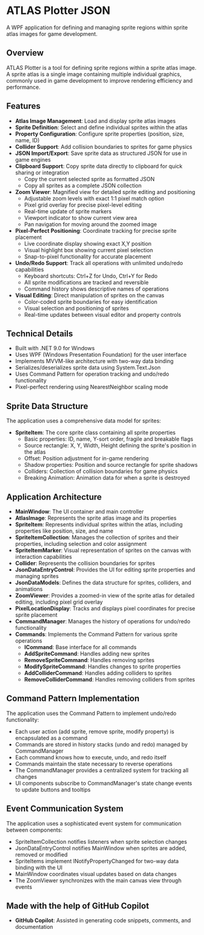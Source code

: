# ATLAS Plotter JSON

A WPF application for defining and managing sprite regions within sprite atlas images for game development.

## Overview
ATLAS Plotter is a tool for defining sprite regions within a sprite atlas image. A sprite atlas is a single image containing multiple individual graphics, commonly used in game development to improve rendering efficiency and performance.

## Features
- **Atlas Image Management**: Load and display sprite atlas images
- **Sprite Definition**: Select and define individual sprites within the atlas
- **Property Configuration**: Configure sprite properties (position, size, name, ID)
- **Collider Support**: Add collision boundaries to sprites for game physics
- **JSON Import/Export**: Save sprite data as structured JSON for use in game engines
- **Clipboard Support**: Copy sprite data directly to clipboard for quick sharing or integration
  - Copy the current selected sprite as formatted JSON
  - Copy all sprites as a complete JSON collection
- **Zoom Viewer**: Magnified view for detailed sprite editing and positioning
  - Adjustable zoom levels with exact 1:1 pixel match option
  - Pixel grid overlay for precise pixel-level editing
  - Real-time update of sprite markers
  - Viewport indicator to show current view area
  - Pan navigation for moving around the zoomed image
- **Pixel-Perfect Positioning**: Coordinate tracking for precise sprite placement
  - Live coordinate display showing exact X,Y position
  - Visual highlight box showing current pixel selection
  - Snap-to-pixel functionality for accurate placement
- **Undo/Redo Support**: Track all operations with unlimited undo/redo capabilities
  - Keyboard shortcuts: Ctrl+Z for Undo, Ctrl+Y for Redo
  - All sprite modifications are tracked and reversible
  - Command history shows descriptive names of operations
- **Visual Editing**: Direct manipulation of sprites on the canvas
  - Color-coded sprite boundaries for easy identification
  - Visual selection and positioning of sprites
  - Real-time updates between visual editor and property controls

## Technical Details
- Built with .NET 9.0 for Windows
- Uses WPF (Windows Presentation Foundation) for the user interface
- Implements MVVM-like architecture with two-way data binding
- Serializes/deserializes sprite data using System.Text.Json
- Uses Command Pattern for operation tracking and undo/redo functionality
- Pixel-perfect rendering using NearestNeighbor scaling mode

## Sprite Data Structure
The application uses a comprehensive data model for sprites:
- **SpriteItem**: The core sprite class containing all sprite properties
  - Basic properties: ID, name, Y-sort order, fragile and breakable flags
  - Source rectangle: X, Y, Width, Height defining the sprite's position in the atlas
  - Offset: Position adjustment for in-game rendering
  - Shadow properties: Position and source rectangle for sprite shadows
  - Colliders: Collection of collision boundaries for game physics
  - Breaking Animation: Animation data for when a sprite is destroyed

## Application Architecture
- **MainWindow**: The UI container and main controller
- **AtlasImage**: Represents the sprite atlas image and its properties
- **SpriteItem**: Represents individual sprites within the atlas, including properties like position, size, and name
- **SpriteItemCollection**: Manages the collection of sprites and their properties, including selection and color assignment
- **SpriteItemMarker**: Visual representation of sprites on the canvas with interaction capabilities
- **Collider**: Represents the collision boundaries for sprites
- **JsonDataEntryControl**: Provides the UI for editing sprite properties and managing sprites
- **JsonDataModels**: Defines the data structure for sprites, colliders, and animations
- **ZoomViewer**: Provides a zoomed-in view of the sprite atlas for detailed editing, including pixel grid overlay
- **PixelLocationDisplay**: Tracks and displays pixel coordinates for precise sprite placement
- **CommandManager**: Manages the history of operations for undo/redo functionality
- **Commands**: Implements the Command Pattern for various sprite operations
  - **ICommand**: Base interface for all commands
  - **AddSpriteCommand**: Handles adding new sprites
  - **RemoveSpriteCommand**: Handles removing sprites
  - **ModifySpriteCommand**: Handles changes to sprite properties
  - **AddColliderCommand**: Handles adding colliders to sprites
  - **RemoveColliderCommand**: Handles removing colliders from sprites

## Command Pattern Implementation
The application uses the Command Pattern to implement undo/redo functionality:
- Each user action (add sprite, remove sprite, modify property) is encapsulated as a command
- Commands are stored in history stacks (undo and redo) managed by CommandManager
- Each command knows how to execute, undo, and redo itself
- Commands maintain the state necessary to reverse operations
- The CommandManager provides a centralized system for tracking all changes
- UI components subscribe to CommandManager's state change events to update buttons and tooltips

## Event Communication System
The application uses a sophisticated event system for communication between components:
- SpriteItemCollection notifies listeners when sprite selection changes
- JsonDataEntryControl notifies MainWindow when sprites are added, removed or modified
- SpriteItems implement INotifyPropertyChanged for two-way data binding with the UI
- MainWindow coordinates visual updates based on data changes
- The ZoomViewer synchronizes with the main canvas view through events

## Made with the help of GitHub Copilot
- **GitHub Copilot**: Assisted in generating code snippets, comments, and documentation